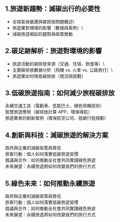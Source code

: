 ## 1.旅遊新趨勢：減碳出行的必要性
- 全球氣候變遷與碳排放問題概述\
- 旅遊業對環境的影響（數據與案例）\
- 減碳旅遊崛起的趨勢與政策推動
## 2.碳足跡解析：旅遊對環境的影響
- 旅遊活動的碳排放來源（交通、住宿、飲食等）\
- 主要碳排放數據分析（飛機 vs. 火車 vs. 公路旅行）\
- 旅遊業如何降低碳排放（現況與挑戰）
## 3.低碳旅遊指南：如何減少旅程碳排放
永續交通工具（電動車、氫能巴士、綠色飛機技術）\
智慧旅遊應用（碳排放計算 APP、環保導航）\
旅遊業者的創新案例（環保航空公司、低碳行程規劃）
## 4.創新與科技：減碳旅遊的解決方案
政府與企業的減碳政策與責任\
旅客行動：個人如何落實低碳旅遊習慣\
倡議與合作：如何推動全社會共同實踐綠色旅遊\
未來展望：永續旅遊將如何改變我們的旅行方式
## 5.綠色未來：如何推動永續旅遊
政府與企業的減碳政策與責任\
旅客行動：個人如何落實低碳旅遊習慣\
倡議與合作：如何推動全社會共同實踐綠色旅遊\
未來展望：永續旅遊將如何改變我們的旅行方式

